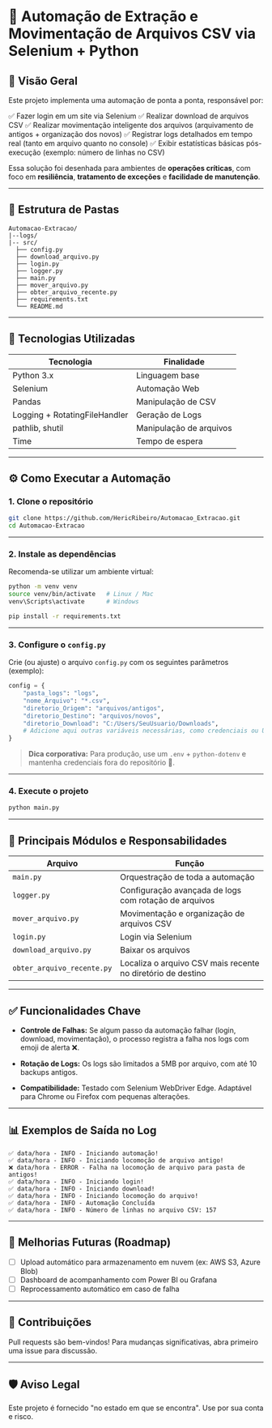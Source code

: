# 📂 Automação de Extração e Movimentação de Arquivos CSV via Selenium + Python

## 📌 Visão Geral

Este projeto implementa uma automação de ponta a ponta, responsável por:

✅ Fazer login em um site via Selenium
✅ Realizar download de arquivos CSV
✅ Realizar movimentação inteligente dos arquivos (arquivamento de antigos + organização dos novos)
✅ Registrar logs detalhados em tempo real (tanto em arquivo quanto no console)
✅ Exibir estatísticas básicas pós-execução (exemplo: número de linhas no CSV)

Essa solução foi desenhada para ambientes de **operações críticas**, com foco em **resiliência**, **tratamento de exceções** e **facilidade de manutenção**.

---

## 🧱 Estrutura de Pastas
```
Automacao-Extracao/
|--logs/
|-- src/
  ├── config.py
  ├── download_arquivo.py
  ├── login.py
  ├── logger.py
  ├── main.py
  ├── mover_arquivo.py
  ├── obter_arquivo_recente.py
  ├── requirements.txt
  └── README.md
```

---

## 🚀 Tecnologias Utilizadas

| Tecnologia                    | Finalidade              |
| ----------------------------- | ----------------------- |
| Python 3.x                    | Linguagem base          |
| Selenium                      | Automação Web           |
| Pandas                        | Manipulação de CSV      |
| Logging + RotatingFileHandler | Geração de Logs         |
| pathlib, shutil               | Manipulação de arquivos |
| Time                          | Tempo de espera         |

---

## ⚙️ Como Executar a Automação

### 1. Clone o repositório

```bash
git clone https://github.com/HericRibeiro/Automacao_Extracao.git
cd Automacao-Extracao
```

---

### 2. Instale as dependências

Recomenda-se utilizar um ambiente virtual:

```bash
python -m venv venv
source venv/bin/activate   # Linux / Mac
venv\Scripts\activate      # Windows

pip install -r requirements.txt
```

---

### 3. Configure o `config.py`

Crie (ou ajuste) o arquivo `config.py` com os seguintes parâmetros (exemplo):

```python
config = {
    "pasta_logs": "logs",
    "nome_Arquivo": "*.csv",
    "diretorio_Origem": "arquivos/antigos",
    "diretorio_Destino": "arquivos/novos",
    "diretorio_Download": "C:/Users/SeuUsuario/Downloads",
    # Adicione aqui outras variáveis necessárias, como credenciais ou URLs
}
```

> **Dica corporativa:** Para produção, use um `.env` + `python-dotenv` e mantenha credenciais fora do repositório 👀.

---

### 4. Execute o projeto

```bash
python main.py
```

---

## 📝 Principais Módulos e Responsabilidades

| Arquivo                    | Função                                                         |
| -------------------------- | -------------------------------------------------------------- |
| `main.py`                  | Orquestração de toda a automação                               |
| `logger.py`                | Configuração avançada de logs com rotação de arquivos          |
| `mover_arquivo.py`         | Movimentação e organização de arquivos CSV                     |
| `login.py`                 | Login via Selenium                                             |
| `download_arquivo.py`      | Baixar os arquivos                                             |
| `obter_arquivo_recente.py` | Localiza o arquivo CSV mais recente no diretório de destino    |

---

## ✅ Funcionalidades Chave

* **Controle de Falhas:**
  Se algum passo da automação falhar (login, download, movimentação), o processo registra a falha nos logs com emoji de alerta ❌.

* **Rotação de Logs:**
  Os logs são limitados a 5MB por arquivo, com até 10 backups antigos.

* **Compatibilidade:**
  Testado com Selenium WebDriver Edge. Adaptável para Chrome ou Firefox com pequenas alterações.

---

## 📊 Exemplos de Saída no Log

```
✅ data/hora - INFO - Iniciando automação!
✅ data/hora - INFO - Iniciando locomoção de arquivo antigo!
❌ data/hora - ERROR - Falha na locomoção de arquivo para pasta de antigos!
✅ data/hora - INFO - Iniciando login!
✅ data/hora - INFO - Iniciando download!
✅ data/hora - INFO - Iniciando locomoção do arquivo!
✅ data/hora - INFO - Automação Concluída
✅ data/hora - INFO - Número de linhas no arquivo CSV: 157
```

---

## 🔮 Melhorias Futuras (Roadmap)

* [ ] Upload automático para armazenamento em nuvem (ex: AWS S3, Azure Blob)
* [ ] Dashboard de acompanhamento com Power BI ou Grafana
* [ ] Reprocessamento automático em caso de falha

---

## 🤝 Contribuições

Pull requests são bem-vindos! Para mudanças significativas, abra primeiro uma issue para discussão.

---

## 🛡️ Aviso Legal

Este projeto é fornecido "no estado em que se encontra". Use por sua conta e risco.
